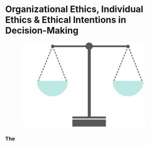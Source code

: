 
# Organizational Ethics, Individual Ethics & Ethical Intentions in Decision-Making

<center>
<img src="/images/img/Ethics.png" width=400 />
</center>





### The

